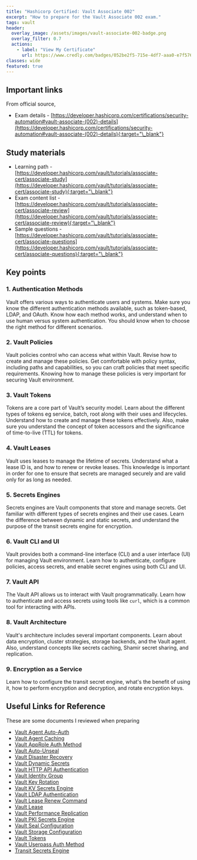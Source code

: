 ```yaml
---
title: "Hashicorp Certified: Vault Associate 002"
excerpt: "How to prepare for the Vault Associate 002 exam."
tags: vault
header:
  overlay_image: /assets/images/vault-associate-002-badge.png
  overlay_filter: 0.7
  actions:
    - label: "View My Certificate"
      url: https://www.credly.com/badges/052be2f5-715e-4df7-aaa0-e7f576d626cf/public_url
classes: wide
featured: true
---
```


## Important links

From official source,

- Exam details - [https://developer.hashicorp.com/certifications/security-automation#vault-associate-(002)-details](https://developer.hashicorp.com/certifications/security-automation#vault-associate-(002)-details){:target="\_blank"}

## Study materials

- Learning path - [https://developer.hashicorp.com/vault/tutorials/associate-cert/associate-study](https://developer.hashicorp.com/vault/tutorials/associate-cert/associate-study){:target="\_blank"}
- Exam content list - [https://developer.hashicorp.com/vault/tutorials/associate-cert/associate-review](https://developer.hashicorp.com/vault/tutorials/associate-cert/associate-review){:target="\_blank"}
- Sample questions - [https://developer.hashicorp.com/vault/tutorials/associate-cert/associate-questions](https://developer.hashicorp.com/vault/tutorials/associate-cert/associate-questions){:target="\_blank"}

## Key points

### 1. Authentication Methods

Vault offers various ways to authenticate users and systems. Make sure you know the different authentication methods available, such as token-based, LDAP, and OAuth. Know how each method works, and understand when to use human versus system authentication. You should know when to choose the right method for different scenarios.

### 2. Vault Policies

Vault policies control who can access what within Vault. Revise how to create and manage these policies. Get comfortable with policy syntax, including paths and capabilities, so you can craft policies that meet specific requirements. Knowing how to manage these policies is very important for securing Vault environment.

### 3. Vault Tokens

Tokens are a core part of Vault’s security model. Learn about the different types of tokens eg service, batch, root along with their uses and lifecycles. Understand how to create and manage these tokens effectively. Also, make sure you understand the concept of token accessors and the significance of time-to-live (TTL) for tokens.

### 4. Vault Leases

Vault uses leases to manage the lifetime of secrets. Understand what a lease ID is, and how to renew or revoke leases. This knowledge is important in order for one to ensure that secrets are managed securely and are valid only for as long as needed.

### 5. Secrets Engines

Secrets engines are Vault components that store and manage secrets. Get familiar with different types of secrets engines and their use cases. Learn the difference between dynamic and static secrets, and understand the purpose of the transit secrets engine for encryption.

### 6. Vault CLI and UI

Vault provides both a command-line interface (CLI) and a user interface (UI) for managing Vault environment. Learn how to authenticate, configure policies, access secrets, and enable secret engines using both CLI and UI.

### 7. Vault API

The Vault API allows us to interact with Vault programmatically. Learn how to authenticate and access secrets using tools like `curl`, which is a common tool for interacting with APIs.

### 8. Vault Architecture

Vault's architecture includes several important components. Learn about data encryption, cluster strategies, storage backends, and the Vault agent. Also, understand concepts like secrets caching, Shamir secret sharing, and replication.

### 9. Encryption as a Service

Learn how to configure the transit secret engine, what's the benefit of using it, how to perform encryption and decryption, and rotate encryption keys.

## Useful Links for Reference

These are some documents I reviewed when preparing

- [Vault Agent Auto-Auth](https://developer.hashicorp.com/vault/docs/agent-and-proxy/autoauth)
- [Vault Agent Caching](https://developer.hashicorp.com/vault/docs/agent-and-proxy/agent/caching#caching-and-renewals)
- [Vault AppRole Auth Method](https://developer.hashicorp.com/vault/docs/auth/approle)
- [Vault Auto-Unseal](https://developer.hashicorp.com/vault/docs/concepts/seal#auto-unseal)
- [Vault Disaster Recovery](https://developer.hashicorp.com/vault/tutorials/enterprise/disaster-recovery)
- [Vault Dynamic Secrets](https://developer.hashicorp.com/vault/docs/concepts/dynamic-secrets)
- [Vault HTTP API Authentication](https://developer.hashicorp.com/vault/api-docs#authentication)
- [Vault Identity Group](https://registry.terraform.io/providers/hashicorp/vault/latest/docs/resources/identity_group)
- [Vault Key Rotation](https://developer.hashicorp.com/vault/docs/internals/rotation#key-rotation)
- [Vault KV Secrets Engine](https://developer.hashicorp.com/vault/docs/commands/kv#examples)
- [Vault LDAP Authentication](https://developer.hashicorp.com/vault/docs/auth/ldap)
- [Vault Lease Renew Command](https://developer.hashicorp.com/vault/docs/concepts/lease#lease-durations-and-renewal)
- [Vault Lease](https://developer.hashicorp.com/vault/docs/concepts/lease)
- [Vault Performance Replication](https://developer.hashicorp.com/vault/tutorials/enterprise/performance-replication)
- [Vault PKI Secrets Engine](https://developer.hashicorp.com/vault/docs/secrets/pki)
- [Vault Seal Configuration](https://developer.hashicorp.com/vault/docs/configuration/seal)
- [Vault Storage Configuration](https://developer.hashicorp.com/vault/docs/configuration/storage)
- [Vault Tokens](https://developer.hashicorp.com/vault/docs/concepts/tokens)
- [Vault Userpass Auth Method](https://developer.hashicorp.com/vault/docs/auth/userpass)
- [Transit Secrets Engine](https://developer.hashicorp.com/vault/tutorials/encryption-as-a-service/eaas-transit)
